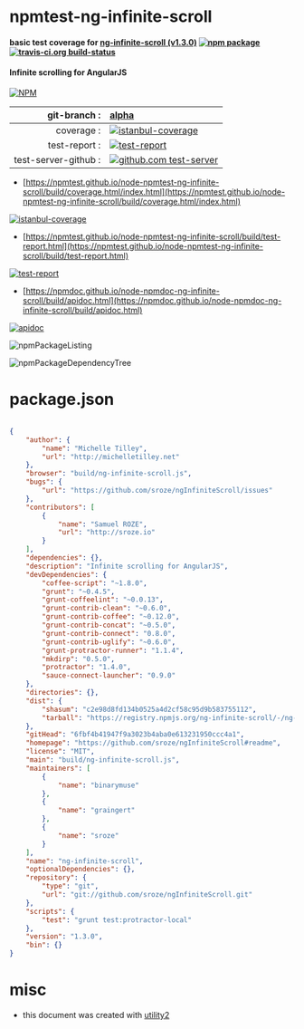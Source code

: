 # npmtest-ng-infinite-scroll

#### basic test coverage for  [ng-infinite-scroll (v1.3.0)](https://github.com/sroze/ngInfiniteScroll#readme)  [![npm package](https://img.shields.io/npm/v/npmtest-ng-infinite-scroll.svg?style=flat-square)](https://www.npmjs.org/package/npmtest-ng-infinite-scroll) [![travis-ci.org build-status](https://api.travis-ci.org/npmtest/node-npmtest-ng-infinite-scroll.svg)](https://travis-ci.org/npmtest/node-npmtest-ng-infinite-scroll)

#### Infinite scrolling for AngularJS

[![NPM](https://nodei.co/npm/ng-infinite-scroll.png?downloads=true&downloadRank=true&stars=true)](https://www.npmjs.com/package/ng-infinite-scroll)

| git-branch : | [alpha](https://github.com/npmtest/node-npmtest-ng-infinite-scroll/tree/alpha)|
|--:|:--|
| coverage : | [![istanbul-coverage](https://npmtest.github.io/node-npmtest-ng-infinite-scroll/build/coverage.badge.svg)](https://npmtest.github.io/node-npmtest-ng-infinite-scroll/build/coverage.html/index.html)|
| test-report : | [![test-report](https://npmtest.github.io/node-npmtest-ng-infinite-scroll/build/test-report.badge.svg)](https://npmtest.github.io/node-npmtest-ng-infinite-scroll/build/test-report.html)|
| test-server-github : | [![github.com test-server](https://npmtest.github.io/node-npmtest-ng-infinite-scroll/GitHub-Mark-32px.png)](https://npmtest.github.io/node-npmtest-ng-infinite-scroll/build/app/index.html) | | build-artifacts : | [![build-artifacts](https://npmtest.github.io/node-npmtest-ng-infinite-scroll/glyphicons_144_folder_open.png)](https://github.com/npmtest/node-npmtest-ng-infinite-scroll/tree/gh-pages/build)|

- [https://npmtest.github.io/node-npmtest-ng-infinite-scroll/build/coverage.html/index.html](https://npmtest.github.io/node-npmtest-ng-infinite-scroll/build/coverage.html/index.html)

[![istanbul-coverage](https://npmtest.github.io/node-npmtest-ng-infinite-scroll/build/screenCapture.buildCi.browser.%252Ftmp%252Fbuild%252Fcoverage.lib.html.png)](https://npmtest.github.io/node-npmtest-ng-infinite-scroll/build/coverage.html/index.html)

- [https://npmtest.github.io/node-npmtest-ng-infinite-scroll/build/test-report.html](https://npmtest.github.io/node-npmtest-ng-infinite-scroll/build/test-report.html)

[![test-report](https://npmtest.github.io/node-npmtest-ng-infinite-scroll/build/screenCapture.buildCi.browser.%252Ftmp%252Fbuild%252Ftest-report.html.png)](https://npmtest.github.io/node-npmtest-ng-infinite-scroll/build/test-report.html)

- [https://npmdoc.github.io/node-npmdoc-ng-infinite-scroll/build/apidoc.html](https://npmdoc.github.io/node-npmdoc-ng-infinite-scroll/build/apidoc.html)

[![apidoc](https://npmdoc.github.io/node-npmdoc-ng-infinite-scroll/build/screenCapture.buildCi.browser.%252Ftmp%252Fbuild%252Fapidoc.html.png)](https://npmdoc.github.io/node-npmdoc-ng-infinite-scroll/build/apidoc.html)

![npmPackageListing](https://npmtest.github.io/node-npmtest-ng-infinite-scroll/build/screenCapture.npmPackageListing.svg)

![npmPackageDependencyTree](https://npmtest.github.io/node-npmtest-ng-infinite-scroll/build/screenCapture.npmPackageDependencyTree.svg)



# package.json

```json

{
    "author": {
        "name": "Michelle Tilley",
        "url": "http://michelletilley.net"
    },
    "browser": "build/ng-infinite-scroll.js",
    "bugs": {
        "url": "https://github.com/sroze/ngInfiniteScroll/issues"
    },
    "contributors": [
        {
            "name": "Samuel ROZE",
            "url": "http://sroze.io"
        }
    ],
    "dependencies": {},
    "description": "Infinite scrolling for AngularJS",
    "devDependencies": {
        "coffee-script": "~1.8.0",
        "grunt": "~0.4.5",
        "grunt-coffeelint": "~0.0.13",
        "grunt-contrib-clean": "~0.6.0",
        "grunt-contrib-coffee": "~0.12.0",
        "grunt-contrib-concat": "~0.5.0",
        "grunt-contrib-connect": "0.8.0",
        "grunt-contrib-uglify": "~0.6.0",
        "grunt-protractor-runner": "1.1.4",
        "mkdirp": "0.5.0",
        "protractor": "1.4.0",
        "sauce-connect-launcher": "0.9.0"
    },
    "directories": {},
    "dist": {
        "shasum": "c2e98d8fd134b0525a4d2cf58c95d9b583755112",
        "tarball": "https://registry.npmjs.org/ng-infinite-scroll/-/ng-infinite-scroll-1.3.0.tgz"
    },
    "gitHead": "6fbf4b41947f9a3023b4aba0e613231950ccc4a1",
    "homepage": "https://github.com/sroze/ngInfiniteScroll#readme",
    "license": "MIT",
    "main": "build/ng-infinite-scroll.js",
    "maintainers": [
        {
            "name": "binarymuse"
        },
        {
            "name": "graingert"
        },
        {
            "name": "sroze"
        }
    ],
    "name": "ng-infinite-scroll",
    "optionalDependencies": {},
    "repository": {
        "type": "git",
        "url": "git://github.com/sroze/ngInfiniteScroll.git"
    },
    "scripts": {
        "test": "grunt test:protractor-local"
    },
    "version": "1.3.0",
    "bin": {}
}
```



# misc
- this document was created with [utility2](https://github.com/kaizhu256/node-utility2)
